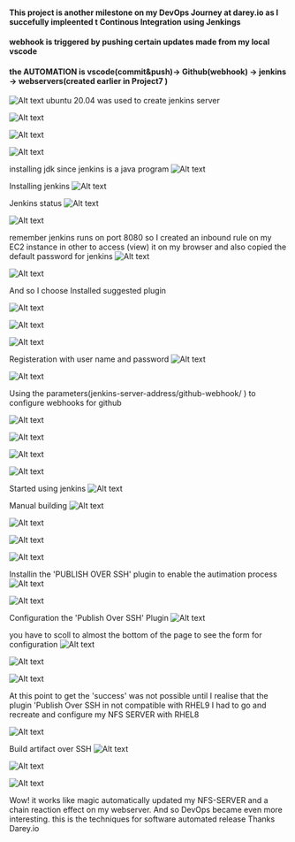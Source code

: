#### This project is another milestone on my DevOps Journey at darey.io as I succefully impleented t Continous Integration using Jenkings 
#### webhook  is triggered by pushing certain updates made from my local vscode 
#### the AUTOMATION is vscode(commit&push)-> Github(webhook) -> jenkins -> webservers(created earlier in Project7 )

![Alt text](IMG-SCREENSHOTS/Screenshot_20230126_232639.png)
 ubuntu 20.04 was used to create jenkins server 
 
 ![Alt text](IMG-SCREENSHOTS/Screenshot_20230126_232757.png)

![Alt text](IMG-SCREENSHOTS/Screenshot_20230126_232804.png)

![Alt text](IMG-SCREENSHOTS/Screenshot_20230126_232854.png)

installing jdk since jenkins is a java program
![Alt text](IMG-SCREENSHOTS/Screenshot_20230126_232925.png)

Installing jenkins
![Alt text](IMG-SCREENSHOTS/Screenshot_20230126_233251.png)

Jenkins status
![Alt text](IMG-SCREENSHOTS/Screenshot_20230126_233440.png)

![Alt text](IMG-SCREENSHOTS/Screenshot_20230126_233843.png)

remember jenkins runs on port 8080 so I created an inbound rule on my EC2 instance in other to access (view) it on my browser and also copied the default password for jenkins
![Alt text](IMG-SCREENSHOTS/Screenshot_20230126_233953.png)

![Alt text](IMG-SCREENSHOTS/Screenshot_20230126_234008.png)

And so I choose Installed suggested plugin

![Alt text](IMG-SCREENSHOTS/Screenshot_20230126_234114.png)

![Alt text](IMG-SCREENSHOTS/Screenshot_20230126_234136.png)

![Alt text](IMG-SCREENSHOTS/Screenshot_20230126_234142.png)

Registeration with user name and password
![Alt text](IMG-SCREENSHOTS/Screenshot_20230126_234706.png)

![Alt text](IMG-SCREENSHOTS/Screenshot_20230126_235209.png)

Using the parameters(jenkins-server-address/github-webhook/ ) to configure webhooks for github

![Alt text](IMG-SCREENSHOTS/Screenshot_20230202_225535.png)

![Alt text](IMG-SCREENSHOTS/Screenshot_20230203_013049.png)

![Alt text](IMG-SCREENSHOTS/Screenshot_20230203_013057.png)

![Alt text](IMG-SCREENSHOTS/Screenshot_20230126_235221.png)

Started using jenkins
![Alt text](IMG-SCREENSHOTS/Screenshot_20230127_001844.png)

Manual building
![Alt text](IMG-SCREENSHOTS/Screenshot_20230127_093020.png)

![Alt text](IMG-SCREENSHOTS/Screenshot_20230127_112438.png)

![Alt text](IMG-SCREENSHOTS/Screenshot_20230129_115035.png)

![Alt text](IMG-SCREENSHOTS/Screenshot_20230129_115639.png)

Installin the  'PUBLISH OVER SSH' plugin to enable the autimation process
![Alt text](IMG-SCREENSHOTS/Screenshot_20230129_115639.png)

![Alt text](IMG-SCREENSHOTS/Screenshot_20230129_115656.png)

Configuration the 'Publish Over SSH' Plugin
![Alt text](IMG-SCREENSHOTS/Screenshot_20230129_120503.png)

you have to scoll to almost the bottom of the page to see the form for configuration
![Alt text](IMG-SCREENSHOTS/Screenshot_20230129_120820.png)

![Alt text](IMG-SCREENSHOTS/Screenshot_20230129_121511.png)

![Alt text](IMG-SCREENSHOTS/Screenshot_20230129_121548.png)

At this point to get the 'success' was not possible until I realise that the plugin 'Publish Over SSH in not compatible with RHEL9 I had to go and recreate  and configure my NFS SERVER with RHEL8 
 
![Alt text](IMG-SCREENSHOTS/Screenshot_20230202_223107.png)

Build artifact over SSH
![Alt text](IMG-SCREENSHOTS/Screenshot_20230202_224820.png)

![Alt text](IMG-SCREENSHOTS/Screenshot_20230202_225517.png)

![Alt text](IMG-SCREENSHOTS/Screenshot_20230203_013123.png)

Wow! it works like magic automatically updated my NFS-SERVER and a chain reaction effect on my webserver.
And so DevOps became even more interesting. this is the techniques for software automated release
Thanks Darey.io



